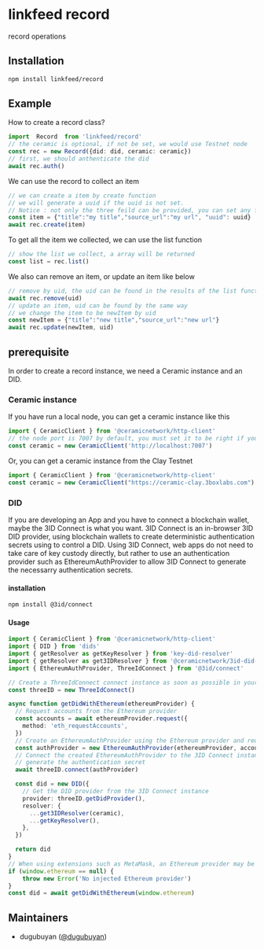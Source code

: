 # linkfeed record
record operations 
## Installation

```sh
npm install linkfeed/record
```

## Example
How to create a record class? 
```ts
import  Record  from 'linkfeed/record'
// the ceramic is optional, if not be set, we would use Testnet node 
const rec = new Record({did: did, ceramic: ceramic})
// first, we should anthenticate the did
await rec.auth()
```
We can use the record to collect an item
```ts
// we can create a item by create function 
// we will generate a uuid if the uuid is not set.
// Notice : not only the three feild can be provided, you can set any feild into the item
const item = {"title":"my title","source_url":"my url", "uuid": uuid}
await rec.create(item)
```
To get all the item we collected, we can use the list function
```ts
// show the list we collect, a array will be returned
const list = rec.list()
```
We also can remove an item, or update an item like below
```ts
// remove by uid, the uid can be found in the results of the list function
await rec.remove(uid)
// update an item, uid can be found by the same way 
// we change the item to be newItem by uid
const newItem = {"title":"new title","source_url":"new url"}
await rec.update(newItem, uid)
```
## prerequisite
In order to create a record instance, we need a Ceramic instance and an DID.
### Ceramic instance
If you have run a local node, you can get a ceramic instance like this 
```ts
import { CeramicClient } from '@ceramicnetwork/http-client'
// the node port is 7007 by default, you must set it to be right if you have changed on the local node
const ceramic = new CeramicClient('http://localhost:7007')
```
Or, you can get a ceramic instance from the Clay Testnet
```ts
import { CeramicClient } from '@ceramicnetwork/http-client'
const ceramic = new CeramicClient("https://ceramic-clay.3boxlabs.com")
```
### DID
If you are developing an App and you have to connect a blockchain wallet, maybe the 3ID Connect is what you want.
3ID Connect is an in-browser 3ID DID provider, using blockchain wallets to create deterministic authentication secrets using to control a DID.
Using 3ID Connect, web apps do not need to take care of key custody directly, but rather to use an authentication provider such as EthereumAuthProvider to allow 3ID Connect to generate the necessarry authentication secrets.
#### installation
```sh
npm install @3id/connect
```
#### Usage
```ts
import { CeramicClient } from '@ceramicnetwork/http-client'
import { DID } from 'dids'
import { getResolver as getKeyResolver } from 'key-did-resolver'
import { getResolver as get3IDResolver } from '@ceramicnetwork/3id-did-resolver'
import { EthereumAuthProvider, ThreeIdConnect } from '@3id/connect'

// Create a ThreeIdConnect connect instance as soon as possible in your app to start loading assets
const threeID = new ThreeIdConnect()

async function getDidWithEthereum(ethereumProvider) {
  // Request accounts from the Ethereum provider
  const accounts = await ethereumProvider.request({
    method: 'eth_requestAccounts',
  })
  // Create an EthereumAuthProvider using the Ethereum provider and requested account
  const authProvider = new EthereumAuthProvider(ethereumProvider, accounts[0])
  // Connect the created EthereumAuthProvider to the 3ID Connect instance so it can be used to
  // generate the authentication secret
  await threeID.connect(authProvider)

  const did = new DID({
    // Get the DID provider from the 3ID Connect instance
    provider: threeID.getDidProvider(),
    resolver: {
      ...get3IDResolver(ceramic),
      ...getKeyResolver(),
    },
  })

  return did
}
// When using extensions such as MetaMask, an Ethereum provider may be injected as `window.ethereum`
if (window.ethereum == null) {
    throw new Error('No injected Ethereum provider')
}
const did = await getDidWithEthereum(window.ethereum)
```
## Maintainers

- dugubuyan ([@dugubuyan](https://github.com/dugubuyan))

